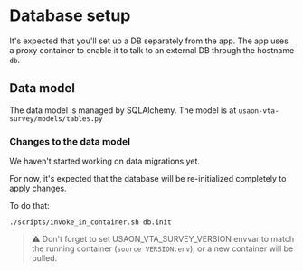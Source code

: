 # Database setup

It's expected that you'll set up a DB separately from the app. The app uses a proxy
container to enable it to talk to an external DB through the hostname `db`.


## Data model

The data model is managed by SQLAlchemy. The model is at
`usaon-vta-survey/models/tables.py`


### Changes to the data model

We haven't started working on data migrations yet.

For now, it's expected that the database will be re-initialized completely to apply
changes.

To do that:

```
./scripts/invoke_in_container.sh db.init
```

> :warning: Don't forget to set USAON_VTA_SURVEY_VERSION envvar to match the running
> container (`source VERSION.env`), or a new container will be pulled.
